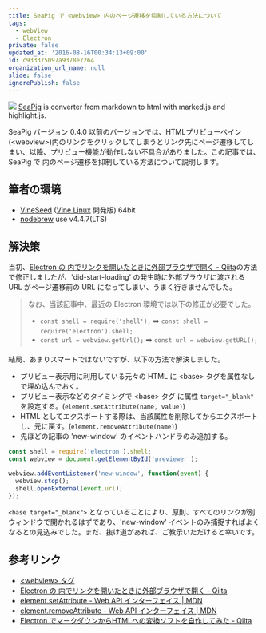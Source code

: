 ```yaml
---
title: SeaPig で <webview> 内のページ遷移を抑制している方法について
tags:
  - webView
  - Electron
private: false
updated_at: '2016-08-16T00:34:13+09:00'
id: c933375097a9378e7264
organization_url_name: null
slide: false
ignorePublish: false
---
```

![](https://raw.githubusercontent.com/yasumichi/seapig/master/seapig.png) [SeaPig](https://github.com/yasumichi/seapig) is converter from markdown to html with marked.js and highlight.js.

SeaPig バージョン 0.4.0 以前のバージョンでは、HTMLプリビューペイン(&lt;webview&gt;)内のリンクをクリックしてしまうとリンク先にページ遷移してしまい、以降、プリビュー機能が動作しない不具合がありました。この記事では、SeaPig で <webview> 内のページ遷移を抑制している方法について説明します。

## 筆者の環境

- [VineSeed](https://vinelinux.org/vineseed.html) ([Vine Linux](https://vinelinux.org/) 開発版) 64bit
- [nodebrew](https://github.com/hokaccha/nodebrew) use v4.4.7(LTS)

## 解決策

当初、[Electron の <webview> 内でリンクを開いたときに外部ブラウザで開く - Qiita](http://qiita.com/Linda_pp/items/219847322dda3973557b)の方法で修正しましたが、'did-start-loading' の発生時に外部ブラウザに渡される URL がページ遷移前の URL になってしまい、うまく行きませんでした。

> なお、当該記事中、最近の Electron 環境では以下の修正が必要でした。
> 
> - `const shell = require('shell');` :arrow_right: `const shell = require('electron').shell;`
> - `const url = webview.getUrl();` :arrow_right: `const url = webview.getURL();`

結局、あまりスマートではないですが、以下の方法で解決しました。

- プリビュー表示用に利用している元々の HTML に &lt;base&gt; タグを属性なしで埋め込んでおく。
- プリビュー表示などのタイミングで &lt;base&gt; タグ に属性 `target="_blank"` を設定する。(`element.setAttribute(name, value)`)
 - HTML としてエクスポートする際は、当該属性を削除してからエクスポートし、元に戻す。(`element.removeAttribute(name)`)
- 先ほどの記事の 'new-window' のイベントハンドラのみ追加する。

```js
const shell = require('electron').shell;
const webview = document.getElementById('previewer');

webview.addEventListener('new-window', function(event) {
  webview.stop();
  shell.openExternal(event.url);
});
```

`<base target="_blank">` となっていることにより、原則、すべてのリンクが別ウィンドウで開かれるはずであり、'new-window' イベントのみ捕捉すればよくなるとの見込みでした。まだ、抜け道があれば、ご教示いただけると幸いです。

## 参考リンク

- [&lt;webview&gt; タグ](https://github.com/electron/electron/blob/master/docs-translations/jp/api/web-view-tag.md)
- [Electron の <webview> 内でリンクを開いたときに外部ブラウザで開く - Qiita](http://qiita.com/Linda_pp/items/219847322dda3973557b)
- [element.setAttribute - Web API インターフェイス | MDN](https://developer.mozilla.org/ja/docs/Web/API/Element/setAttribute)
- [element.removeAttribute - Web API インターフェイス | MDN](https://developer.mozilla.org/ja/docs/Web/API/Element/removeAttribute)
- [Electron でマークダウンからHTMLへの変換ソフトを自作してみた - Qiita](http://qiita.com/yasumichi/items/b3acec72d740fba4b7f7)
